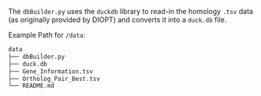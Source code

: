 The `dbBuilder.py` uses the `duckdb` library to read-in the homology `.tsv` data (as originally provided by DIOPT) and converts it into a `duck.db` file. 

Example Path for `/data`:

```markdown
data
├── dbBuilder.py
├── duck.db
├── Gene_Information.tsv
├── Ortholog_Pair_Best.tsv
└── README.md
```
